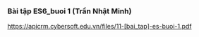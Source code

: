 ﻿### Bài tập ES6_buoi 1 (Trần Nhật Minh)

https://apicrm.cybersoft.edu.vn/files/11-[bai_tap]-es-buoi-1.pdf
